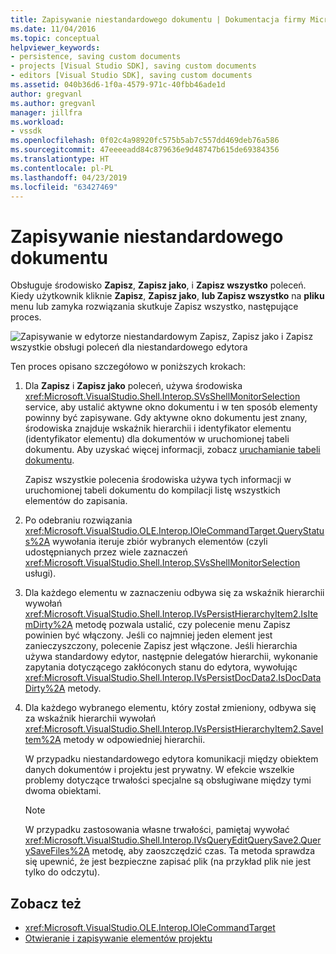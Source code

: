 ```yaml
---
title: Zapisywanie niestandardowego dokumentu | Dokumentacja firmy Microsoft
ms.date: 11/04/2016
ms.topic: conceptual
helpviewer_keywords:
- persistence, saving custom documents
- projects [Visual Studio SDK], saving custom documents
- editors [Visual Studio SDK], saving custom documents
ms.assetid: 040b36d6-1f0a-4579-971c-40fbb46ade1d
author: gregvanl
ms.author: gregvanl
manager: jillfra
ms.workload:
- vssdk
ms.openlocfilehash: 0f02c4a98920fc575b5ab7c557dd469deb76a586
ms.sourcegitcommit: 47eeeeadd84c879636e9d48747b615de69384356
ms.translationtype: HT
ms.contentlocale: pl-PL
ms.lasthandoff: 04/23/2019
ms.locfileid: "63427469"
---
```

# <a name="saving-a-custom-document"></a>Zapisywanie niestandardowego dokumentu
Obsługuje środowisko **Zapisz**, **Zapisz jako**, i **Zapisz wszystko** poleceń. Kiedy użytkownik kliknie **Zapisz**, **Zapisz jako**, **lub Zapisz wszystko** na **pliku** menu lub zamyka rozwiązania skutkuje Zapisz wszystko, następujące proces.

 ![Zapisywanie w edytorze niestandardowym](../../extensibility/internals/media/private.gif "prywatnej") Zapisz, Zapisz jako i Zapisz wszystkie obsługi poleceń dla niestandardowego edytora

 Ten proces opisano szczegółowo w poniższych krokach:

1. Dla **Zapisz** i **Zapisz jako** poleceń, używa środowiska <xref:Microsoft.VisualStudio.Shell.Interop.SVsShellMonitorSelection> service, aby ustalić aktywne okno dokumentu i w ten sposób elementy powinny być zapisywane. Gdy aktywne okno dokumentu jest znany, środowiska znajduje wskaźnik hierarchii i identyfikator elementu (identyfikator elementu) dla dokumentów w uruchomionej tabeli dokumentu. Aby uzyskać więcej informacji, zobacz [uruchamianie tabeli dokumentu](../../extensibility/internals/running-document-table.md).

     Zapisz wszystkie polecenia środowiska używa tych informacji w uruchomionej tabeli dokumentu do kompilacji listę wszystkich elementów do zapisania.

2. Po odebraniu rozwiązania <xref:Microsoft.VisualStudio.OLE.Interop.IOleCommandTarget.QueryStatus%2A> wywołania iteruje zbiór wybranych elementów (czyli udostępnianych przez wiele zaznaczeń <xref:Microsoft.VisualStudio.Shell.Interop.SVsShellMonitorSelection> usługi).

3. Dla każdego elementu w zaznaczeniu odbywa się za wskaźnik hierarchii wywołań <xref:Microsoft.VisualStudio.Shell.Interop.IVsPersistHierarchyItem2.IsItemDirty%2A> metodę pozwala ustalić, czy polecenie menu Zapisz powinien być włączony. Jeśli co najmniej jeden element jest zanieczyszczony, polecenie Zapisz jest włączone. Jeśli hierarchia używa standardowy edytor, następnie delegatów hierarchii, wykonanie zapytania dotyczącego zakłóconych stanu do edytora, wywołując <xref:Microsoft.VisualStudio.Shell.Interop.IVsPersistDocData2.IsDocDataDirty%2A> metody.

4. Dla każdego wybranego elementu, który został zmieniony, odbywa się za wskaźnik hierarchii wywołań <xref:Microsoft.VisualStudio.Shell.Interop.IVsPersistHierarchyItem2.SaveItem%2A> metody w odpowiedniej hierarchii.

     W przypadku niestandardowego edytora komunikacji między obiektem danych dokumentów i projektu jest prywatny. W efekcie wszelkie problemy dotyczące trwałości specjalne są obsługiwane między tymi dwoma obiektami.

    > [!NOTE]
    > W przypadku zastosowania własne trwałości, pamiętaj wywołać <xref:Microsoft.VisualStudio.Shell.Interop.IVsQueryEditQuerySave2.QuerySaveFiles%2A> metodę, aby zaoszczędzić czas. Ta metoda sprawdza się upewnić, że jest bezpieczne zapisać plik (na przykład plik nie jest tylko do odczytu).

## <a name="see-also"></a>Zobacz też
- <xref:Microsoft.VisualStudio.OLE.Interop.IOleCommandTarget>
- [Otwieranie i zapisywanie elementów projektu](../../extensibility/internals/opening-and-saving-project-items.md)